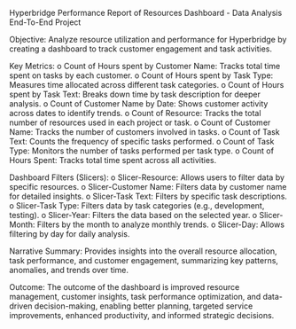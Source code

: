 Hyperbridge Performance Report of Resources Dashboard - Data Analysis End-To-End Project

Objective: 
Analyze resource utilization and performance for Hyperbridge by creating a dashboard to track customer engagement and task activities.

Key Metrics:
o	Count of Hours spent by Customer Name: Tracks total time spent on tasks by each customer.
o	Count of Hours spent by Task Type: Measures time allocated across different task categories.
o	Count of Hours spent by Task Text: Breaks down time by task description for deeper analysis.
o	Count of Customer Name by Date: Shows customer activity across dates to identify trends.
o	Count of Resource: Tracks the total number of resources used in each project or task.
o	Count of Customer Name: Tracks the number of customers involved in tasks.
o	Count of Task Text: Counts the frequency of specific tasks performed.
o	Count of Task Type: Monitors the number of tasks performed per task type.
o	Count of Hours Spent: Tracks total time spent across all activities.

Dashboard Filters (Slicers):
o	Slicer-Resource: Allows users to filter data by specific resources.
o	Slicer-Customer Name: Filters data by customer name for detailed insights.
o	Slicer-Task Text: Filters by specific task descriptions.
o	Slicer-Task Type: Filters data by task categories (e.g., development, testing).
o	Slicer-Year: Filters the data based on the selected year.
o	Slicer-Month: Filters by the month to analyze monthly trends.
o	Slicer-Day: Allows filtering by day for daily analysis.

Narrative Summary: 
Provides insights into the overall resource allocation, task performance, and customer engagement, summarizing key patterns, anomalies, and trends over time.

Outcome: 
The outcome of the dashboard is improved resource management, customer insights, task performance optimization, and data-driven decision-making, enabling better planning, targeted service improvements, enhanced productivity, and informed strategic decisions.
